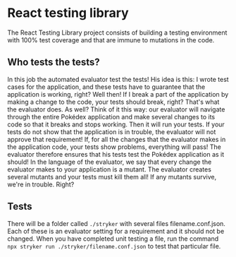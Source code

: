 # React testing library

The React Testing Library project consists of building a testing environment with 100% test coverage and
that are immune to mutations in the code.

## Who tests the tests?

In this job the automated evaluator test the tests! His idea is this: I wrote test cases for the application, and these tests have to guarantee that the application is working, right? Well then! If I break a part of the application by making a change to the code, your tests should break, right? That's what the evaluator does. As well? Think of it this way: our evaluator will navigate through the entire Pokédex application and make several changes to its code so that it breaks and stops working. Then it will run your tests. If your tests do not show that the application is in trouble, the evaluator will not approve that requirement! If, for all the changes that the evaluator makes in the application code, your tests show problems, everything will pass! The evaluator therefore ensures that his tests test the Pokédex application as it should! In the language of the evaluator, we say that every change the evaluator makes to your application is a mutant. The evaluator creates several mutants and your tests must kill them all! If any mutants survive, we're in trouble. Right? 

## Tests

There will be a folder called `./stryker` with several files filename.conf.json. Each of these is an evaluator setting
for a requirement and it should not be changed. When you have completed unit testing a file, run the command 
`npx stryker run ./stryker/filename.conf.json` to test that particular file.
